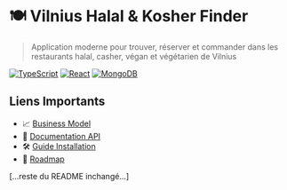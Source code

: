 # 🍽️ Vilnius Halal & Kosher Finder

> Application moderne pour trouver, réserver et commander dans les restaurants halal, casher, végan et végétarien de Vilnius

[![TypeScript](https://img.shields.io/badge/TypeScript-007ACC?style=for-the-badge&logo=typescript&logoColor=white)](#)
[![React](https://img.shields.io/badge/React-20232A?style=for-the-badge&logo=react&logoColor=61DAFB)](#)
[![MongoDB](https://img.shields.io/badge/MongoDB-4EA94B?style=for-the-badge&logo=mongodb&logoColor=white)](#)

## Liens Importants
- 📈 [Business Model](docs/BUSINESS_MODEL.md)
- 📝 [Documentation API](docs/API.md)
- 🛠️ [Guide Installation](docs/INSTALL.md)
- 📗 [Roadmap](ROADMAP.md)

[...reste du README inchangé...]
